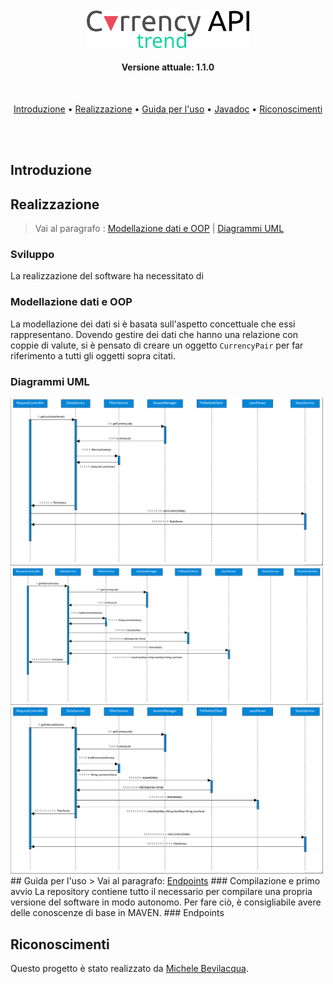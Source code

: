<div align="center">
  <br><br>
  <img src="/assets/currency_logo.svg" alt="Currency_logo" width="260">
  <br>
  <h4>Versione attuale: 1.1.0</h4><br>
  <p>
    <a href="#intro">Introduzione</a>&nbsp•
    <a href="#realizzazione">Realizzazione</a>&nbsp•
    <a href="#guida">Guida per l'uso</a>&nbsp•
    <a href="https://michdev7.github.io/Progetto-OOP/">Javadoc</a>&nbsp•
    <a href="#riconoscimenti">Riconoscimenti</a> 
  </p>
</div><br><br>

## Introduzione <a name="intro"></a>

## Realizzazione <a name="realizzazione"></a>
> Vai al paragrafo : <a href="#modellazione">Modellazione dati e OOP</a> | <a href="#uml">Diagrammi UML</a>
### Sviluppo
La realizzazione del software ha necessitato di 
### Modellazione dati e OOP<a name="modellazione"><a/>
La modellazione dei dati si è basata sull'aspetto concettuale che essi rappresentano. Dovendo gestire dei dati che hanno una relazione con coppie di valute, si è pensato di creare un oggetto <code>CurrencyPair</code> per far riferimento a tutti gli oggetti sopra citati.
### Diagrammi UML <a name="uml">
<img src="/uml/liveDiagram.png" alt="LiveQuoteDiagram" width="500">
<img src="/uml/historicalDiagram.png" alt="LiveQuoteDiagram" width="500">
<img src="/uml/statsDiagram.png" alt="LiveQuoteDiagram" width="500">
## Guida per l'uso<a name="guida"></a>
> Vai al paragrafo: <a href="#endpoints">Endpoints</a>
### Compilazione e primo avvio 
La repository contiene tutto il necessario per compilare una propria versione del software in modo autonomo. Per fare ciò, è consigliabile avere delle conoscenze di base in MAVEN.
### Endpoints <a name="endpoints"></a>

## Riconoscimenti <a name="riconoscimenti"></a>
Questo progetto è stato realizzato da <a href="https://www.linkedin.com/in/michele-bevilacqua-732611183/">Michele Bevilacqua</a>.
